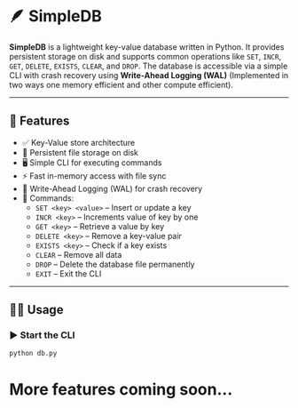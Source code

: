 # 🪶 SimpleDB

**SimpleDB** is a lightweight key-value database written in Python. It provides persistent storage on disk and supports common operations like `SET`, `INCR`, `GET`, `DELETE`, `EXISTS`, `CLEAR`, and `DROP`. The database is accessible via a simple CLI with crash recovery using **Write-Ahead Logging (WAL)** (Implemented in two ways one memory efficient and other compute efficient).

---

## 🚀 Features

- ✅ Key-Value store architecture
- 💾 Persistent file storage on disk
- 🖥️ Simple CLI for executing commands
- ⚡ Fast in-memory access with file sync
- 🧾 Write-Ahead Logging (WAL) for crash recovery
- 🔐 Commands:
  - `SET <key> <value>` – Insert or update a key
  - `INCR <key>` – Increments value of key by one
  - `GET <key>` – Retrieve a value by key
  - `DELETE <key>` – Remove a key-value pair
  - `EXISTS <key>` – Check if a key exists
  - `CLEAR` – Remove all data
  - `DROP` – Delete the database file permanently
  - `EXIT` – Exit the CLI

---

## 🧑‍💻 Usage

### ▶️ Start the CLI

```bash
python db.py
```

# More features coming soon...
